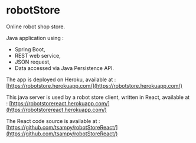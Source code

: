 # robotStore

Online robot shop store.

Java application using :
* Spring Boot,
* REST web service,
* JSON request,
* Data accessed via Java Persistence API.

The app is deployed on Heroku, available at :
[https://robotstore.herokuapp.com/](https://robotstore.herokuapp.com/)

This java server is used by a robot store client, written in React, available at :
[https://robotstorereact.herokuapp.com/](https://robotstorereact.herokuapp.com/)

The React code source is available at :
[https://github.com/tsampy/robotStoreReact/](https://github.com/tsampy/robotStoreReact/)